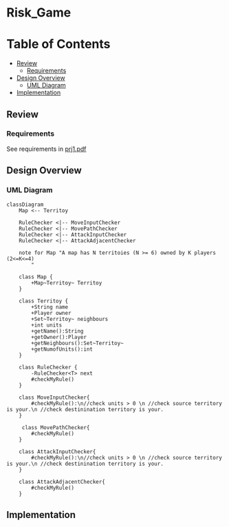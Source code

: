 # Risk_Game

# Table of Contents

- [Review](#Review)
  - [Requirements](#Requirements)
- [Design Overview](#Design-Overview)
  - [UML Diagram](#UML-Diagram)
- [Implementation](#Implementation)

## Review

### Requirements

See requirements in [prj1.pdf](prj1.pdf)

## Design Overview

### UML Diagram
```mermaid
classDiagram
    Map <-- Territoy    

    RuleChecker <|-- MoveInputChecker
    RuleChecker <|-- MovePathChecker
    RuleChecker <|-- AttackInputChecker
    RuleChecker <|-- AttackAdjacentChecker

    note for Map "A map has N territoies (N >= 6) owned by K players (2<=K<=4)
        "
   
    class Map {
        +Map~Territoy~ Territoy
    }

    class Territoy {
        +String name
        +Player owner
        +Set~Territoy~ neighbours
        +int units
        +getName():String
        +getOwner():Player
        +getNeighbours():Set~Territoy~
        +getNumofUnits():int 
    }

    class RuleChecker {
        -RuleChecker<T> next
        #checkMyRule()
    }

    class MoveInputChecker{
        #checkMyRule():\n//check units > 0 \n //check source territory is your.\n //check destinination territory is your.
    }

     class MovePathChecker{
        #checkMyRule()
    }

    class AttackInputChecker{
        #checkMyRule():\n//check units > 0 \n //check source territory is your.\n //check destinination territory is your.
    }

    class AttackAdjacentChecker{
        #checkMyRule()
    }
```
## Implementation
